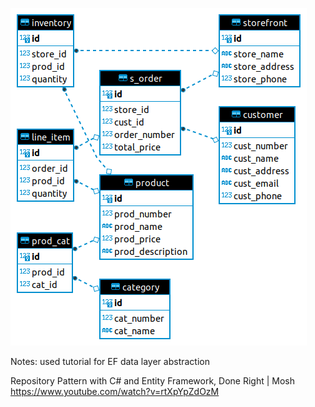 ![alt text](https://github.com/211004-Reston-NET/Michael_Mason_P0/blob/edge/db_diagram.png?raw=true)

Notes: used tutorial for EF data layer abstraction

Repository Pattern with C# and Entity Framework, Done Right | Mosh
https://www.youtube.com/watch?v=rtXpYpZdOzM